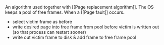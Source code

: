 An algorithm used together with [[Page replacement algorithm]]. The OS keeps a pool of free frames. When a [[Page fault]] occurs.
- select victim frame as before
- write desired page into free frame from pool before victim is written out (so that process can restart sooner)
- write out victim frame to disk & add frame to free frame pool

